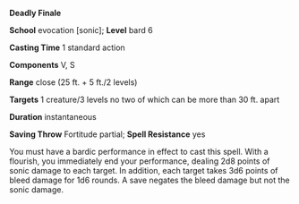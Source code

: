  **Deadly Finale**

**School** evocation [sonic]; **Level** bard 6

**Casting Time** 1 standard action

**Components** V, S

**Range** close (25 ft. + 5 ft./2 levels)

**Targets** 1 creature/3 levels no two of which can be more than 30 ft. apart

**Duration** instantaneous

**Saving Throw** Fortitude partial; **Spell Resistance** yes

You must have a bardic performance in effect to cast this spell. With a flourish, you immediately end your performance, dealing 2d8 points of sonic damage to each target. In addition, each target takes 3d6 points of bleed damage for 1d6 rounds. A save negates the bleed damage but not the sonic damage.


